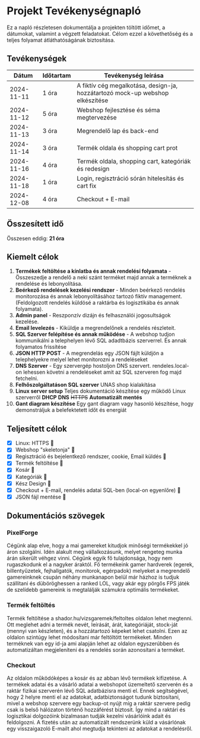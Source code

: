 # Projekt Tevékenységnapló

Ez a napló részletesen dokumentálja a projekten töltött időmet, a dátumokat, valamint a végzett feladatokat. Célom ezzel a követhetőség és a teljes folyamat átláthatóságának biztosítása.

## Tevékenységek

| Dátum       | Időtartam | Tevékenység leírása |
|-------------|-----------|---------------------|
| 2024-11-11  | 1 óra     | A fiktív cég megalkotása, design-ja, hozzátartozó mock-up webshop elkészítése |
| 2024-11-12  | 5 óra     | Webshop fejlesztése és séma megtervezése |
| 2024-11-13  | 3 óra     | Megrendelő lap és back-end |
| 2024-11-14  | 3 óra     | Termék oldala és shopping cart prot |
| 2024-11-16  | 4 óra     | Termék oldala, shopping cart, kategóriák és redesign |
| 2024-11-18  | 1 óra     | Login, regisztráció sórán hitelesítás és cart fix |
| 2024-12-08  | 4 óra     | Checkout + E-mail |


## Összesített idő

Összesen eddig: **21 óra**

## Kiemelt célok

1. **Termékek feltöltése a kínlatba és annak rendelési folyamata** - Összeszedje a rendelő a neki szánt terméket majd annak a terméknek a rendelése és lebonyolítása.
2. **Beérkező rendelések kezelési rendszer** - Minden beérkező rendelés monitorozása és annak lebonyolításához tartozó fiktív management. (Feldolgozott rendelés küldösé a raktárba és logisztikába és annak folyamata).
3. **Admin panel** - Reszponzív dizájn és felhasználói jogosultságok kezelése.
4. **Email levelezés** - Kiküldje a megrendelőnek a rendelés részleteit.
5. **SQL Szerver felépítése és annak működése** - A webshop tudjon kommunikálni a telephelyen lévő SQL adadtbázis szerverrel. És annak folyamatos frissítése
6. **JSON HTTP POST** - A megrendelás egy JSON fájlt küldjön a telephelyekre melyel lehet monitorozni a rendeléseket
7. **DNS Szerver** - Egy szervergép hostoljon DNS szervert. rendeles.local-on lehessen követni a rendeléseket amit az SQL szerveren fog majd fetchelni.
8. **Felhőszolgáltatáson SQL szerver** UNAS shop kialakítása
9. **Linux server setup** Teljes dokumentáció készítése egy működő Linux szerverről
**DHCP**
**DNS**
~~HTTPS~~
**Automatizált mentés**
10. **Gant diagram készítése** Egy gant diagram vagy hasonló készítése, hogy demonstráljuk a belefektetett időt és energiát
 
## Teljesített célok

- [x] Linux: HTTPS :tada:
- [x] Webshop "skeletonja" :tada:
- [x] Regisztráció és bejelentkező rendszer, cookie, Email küldés :tada:
- [x] Termék feltöltése :tada:
- [x] Kosár :tada:
- [x] Kategóriák :tada:
- [x] Kész Design :tada:
- [x] Checkout + E-mail, rendelés adatai SQL-ben (local-on egyenlőre) :tada:
- [x] JSON fájl mentése :tada:

## Dokumentációs szövegek

### PixelForge

Cégünk alap elve, hogy a mai gamereket kitudjok minőségi termékekkel jó áron szolgálni. Idén alakult meg vállalkozásunk, melyet rengeteg munka árán sikerült véhgez vinni. Cégünk egyik fő tulajdonsága, hogy nem rugaszkodunk el a nagyker áraktól. Fő termékeink gamer hardverek (egerek, billentyűzetek, fejhallgatók, monitorok, egérpadok) melyeket a megrendelő gamereinknek csupán néhány munkanapon belül már házhoz is tudjuk szállítani és düböröghessen a ranked LOL, vagy akár egy pörgős FPS játék de szelídebb gamereink is megtalálják számukra optimális termékeket.

### Termék feltöltés

Termék feltöltése a shador.hu/vizsgaremek/feltoltes oldalon lehet megtenni. Ott meglehet adni a termék nevét, leírását, árát, kategóriáját, stock-ját (mennyi van készleten), és a hozzátartozó képeket lehet csatolni. Ezen az oldalon szintúgy lehet módosítani már feltöltött termékeket. Minden terméknek van egy id-ja ami alapján lehet az oldalon egyszerúbben és automatizáltan megjeleníteni és a rendelés során azonosítani a terméket.

### Checkout

Az oldalon működóképes a kosár és az abban lévő termékek kifizetése. A termékek adatai és a vásárló adatai a webshopot üzemeltető szerverén és a raktár fizikai szerverén lévő SQL adatbázisra menti el. Ennek segítségével, hogy 2 helyre menti el az adatokat, adatbiztonságot tudunk biztosítani, mivel a webshop szervere egy backup-ot nyújt míg a raktár szervere pedig csak is belső hálózaton történő hozzáférést biztosít. Így mind a raktári és logisztikai dolgozóink bizalmasan tudják kezelni vásárlóink adait és feldolgozni. A fizetés után az automatizált rendszerünk küld a vásárlónak egy visszaigazoló E-mailt ahol megtudja tekinteni az adatokat a rendelésről. 